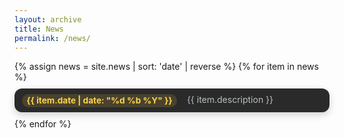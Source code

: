 ```yaml
---
layout: archive
title: News
permalink: /news/
---
```


<style>
  :root {
    --accent: #ffd447;
    --link: var(--link-color, #00adb5);
    --card: #2a2a2a;
    --muted: #b9c0c4;
  }

  .news-list {
    display: grid;
    gap: .6rem;
    margin-top: .6rem;
  }

  .news-item {
    background: var(--card);
    border-radius: 12px;
    padding: .55rem .75rem;
    box-shadow: 0 4px 12px rgba(0,0,0,.18);
    display: flex;
    align-items: flex-start;
    gap: .5rem;
  }

  .news-date {
    display: inline-block;
    font-weight: 700;
    font-size: .85rem;
    padding: .15rem .45rem;
    border-radius: 999px;
    background: rgba(255,212,71,.14);
    color: var(--accent);
    margin-right: .5rem;
  }

  .news-text {
    flex: 1;
    color: var(--muted);
  }

  .news-text a {
    color: var(--link);
  }
</style>

<div class="news-list">
  {% assign news = site.news | sort: 'date' | reverse %}
  {% for item in news %}
    <div class="news-item">
      <span class="news-date">{{ item.date | date: "%d %b %Y" }}</span>
      <div class="news-text">{{ item.description }}</div>
    </div>
  {% endfor %}
</div>
